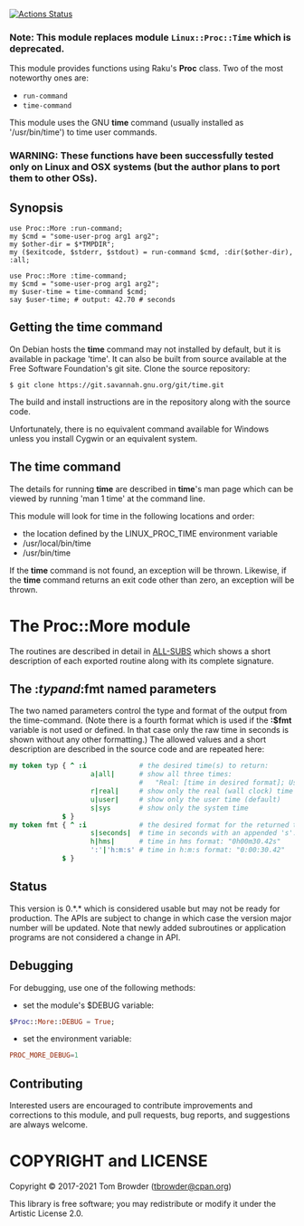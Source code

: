 [![Actions Status](https://github.com/tbrowder/Proc-More/workflows/test/badge.svg)](https://github.com/tbrowder/Proc-More/actions)

### Note: This module replaces module `Linux::Proc::Time` which is deprecated.

This module provides functions using Raku's **Proc** class.  Two of the most noteworthy ones are:

+ `run-command`
+ `time-command`

This module uses the GNU **time** command (usually installed as
'/usr/bin/time') to time user commands.

### WARNING:  These functions have been successfully tested only on Linux and OSX systems (but the author plans to port them to other OSs).

## Synopsis

    use Proc::More :run-command;
    my $cmd = "some-user-prog arg1 arg2";
	my $other-dir = $*TMPDIR";
    my ($exitcode, $stderr, $stdout) = run-command $cmd, :dir($other-dir), :all;

    use Proc::More :time-command;
    my $cmd = "some-user-prog arg1 arg2";
    my $user-time = time-command $cmd;
    say $user-time; # output: 42.70 # seconds


## Getting the **time** command

On Debian hosts the **time** command may not installed by default, but
it is available in package 'time'.  It can also be built from source
available at the Free Software Foundation's git site.  Clone the
source repository:

    $ git clone https://git.savannah.gnu.org/git/time.git

The build and install instructions are in the repository along with the source code.

Unfortunately, there is no equivalent command available for Windows
unless you install Cygwin or an equivalent system.

## The **time** command

The details for running **time** are described in **time**'s man page which can be viewed by
running 'man 1 time' at the command line.

This module will look for time in the following locations and order:

- the location defined by the LINUX_PROC_TIME environment variable
- /usr/local/bin/time
- /usr/bin/time

If the **time** command is not found, an exception will be thrown.
Likewise, if the **time** command returns an exit code other than
zero, an exception will be thrown.

# The Proc::More module

The routines are described in detail in
[ALL-SUBS](https://github.com/tbrowder/Proc-More/blob/master/docs/ALL-SUBS.md)
which shows a short description of each exported routine along with
its complete signature.

## The :$typ and :$fmt named parameters

The two named parameters control the type and format of the output
from the time-command.  (Note there is a fourth format which is used
if the **:$fmt** variable is not used or defined.  In that case only
the raw time in seconds is shown without any other formatting.)  The
allowed values and a short description are described in the source
code and are repeated here:

```Raku
my token typ { ^ :i             # the desired time(s) to return:
                    a|all|      # show all three times:
                                #   "Real: [time in desired format]; User: [ditto]; Sys: [ditto]"
                    r|real|     # show only the real (wall clock) time
                    u|user|     # show only the user time (default)
                    s|sys       # show only the system time
             $ }
my token fmt { ^ :i             # the desired format for the returned time(s)
                    s|seconds|  # time in seconds with an appended 's': "30.42s"
                    h|hms|      # time in hms format: "0h00m30.42s"
                    ':'|'h:m:s' # time in h:m:s format: "0:00:30.42"
             $ }
```

## Status

This version is 0.\*.\* which is considered usable but may not be
ready for production.  The APIs are subject to change in which case
the version major number will be updated. Note that newly added
subroutines or application programs are not considered a change in
API.


## Debugging

For debugging, use one of the following methods:

- set the module's $DEBUG variable:

```Raku
$Proc::More::DEBUG = True;
```

- set the environment variable:

```Raku
PROC_MORE_DEBUG=1
```

## Contributing

Interested users are encouraged to contribute improvements and
corrections to this module, and pull requests, bug reports, and
suggestions are always welcome.


COPYRIGHT and LICENSE
=====================

Copyright © 2017-2021 Tom Browder (tbrowder@cpan.org)

This library is free software; you may redistribute or modify it under the Artistic License 2.0.
